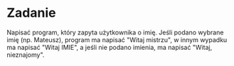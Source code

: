 # Zadanie

Napisać program, który zapyta użytkownika o imię. Jeśli podano wybrane imię (np. Mateusz), program ma napisać "Witaj mistrzu", w innym wypadku ma napisać "Witaj IMIE", a jeśli nie podano imienia, ma napisać "Witaj, nieznajomy".
